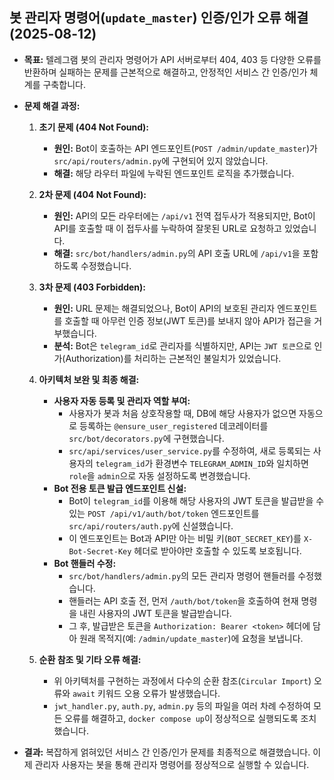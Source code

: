 ## 봇 관리자 명령어(`update_master`) 인증/인가 오류 해결 (2025-08-12)

*   **목표:** 텔레그램 봇의 관리자 명령어가 API 서버로부터 404, 403 등 다양한 오류를 반환하며 실패하는 문제를 근본적으로 해결하고, 안정적인 서비스 간 인증/인가 체계를 구축합니다.

*   **문제 해결 과정:**
    1.  **초기 문제 (404 Not Found):**
        *   **원인:** Bot이 호출하는 API 엔드포인트(`POST /admin/update_master`)가 `src/api/routers/admin.py`에 구현되어 있지 않았습니다.
        *   **해결:** 해당 라우터 파일에 누락된 엔드포인트 로직을 추가했습니다.

    2.  **2차 문제 (404 Not Found):**
        *   **원인:** API의 모든 라우터에는 `/api/v1` 전역 접두사가 적용되지만, Bot이 API를 호출할 때 이 접두사를 누락하여 잘못된 URL로 요청하고 있었습니다.
        *   **해결:** `src/bot/handlers/admin.py`의 API 호출 URL에 `/api/v1`을 포함하도록 수정했습니다.

    3.  **3차 문제 (403 Forbidden):**
        *   **원인:** URL 문제는 해결되었으나, Bot이 API의 보호된 관리자 엔드포인트를 호출할 때 아무런 인증 정보(JWT 토큰)를 보내지 않아 API가 접근을 거부했습니다.
        *   **분석:** Bot은 `telegram_id`로 관리자를 식별하지만, API는 `JWT 토큰`으로 인가(Authorization)를 처리하는 근본적인 불일치가 있었습니다.

    4.  **아키텍처 보완 및 최종 해결:**
        *   **사용자 자동 등록 및 관리자 역할 부여:**
            *   사용자가 봇과 처음 상호작용할 때, DB에 해당 사용자가 없으면 자동으로 등록하는 `@ensure_user_registered` 데코레이터를 `src/bot/decorators.py`에 구현했습니다.
            *   `src/api/services/user_service.py`를 수정하여, 새로 등록되는 사용자의 `telegram_id`가 환경변수 `TELEGRAM_ADMIN_ID`와 일치하면 `role`을 `admin`으로 자동 설정하도록 변경했습니다.
        *   **Bot 전용 토큰 발급 엔드포인트 신설:**
            *   Bot이 `telegram_id`를 이용해 해당 사용자의 JWT 토큰을 발급받을 수 있는 `POST /api/v1/auth/bot/token` 엔드포인트를 `src/api/routers/auth.py`에 신설했습니다.
            *   이 엔드포인트는 Bot과 API만 아는 비밀 키(`BOT_SECRET_KEY`)를 `X-Bot-Secret-Key` 헤더로 받아야만 호출할 수 있도록 보호됩니다.
        *   **Bot 핸들러 수정:**
            *   `src/bot/handlers/admin.py`의 모든 관리자 명령어 핸들러를 수정했습니다.
            *   핸들러는 API 호출 전, 먼저 `/auth/bot/token`을 호출하여 현재 명령을 내린 사용자의 JWT 토큰을 발급받습니다.
            *   그 후, 발급받은 토큰을 `Authorization: Bearer <token>` 헤더에 담아 원래 목적지(예: `/admin/update_master`)에 요청을 보냅니다.

    5.  **순환 참조 및 기타 오류 해결:**
        *   위 아키텍처를 구현하는 과정에서 다수의 순환 참조(`Circular Import`) 오류와 `await` 키워드 오용 오류가 발생했습니다.
        *   `jwt_handler.py`, `auth.py`, `admin.py` 등의 파일을 여러 차례 수정하여 모든 오류를 해결하고, `docker compose up`이 정상적으로 실행되도록 조치했습니다.

*   **결과:** 복잡하게 얽혀있던 서비스 간 인증/인가 문제를 최종적으로 해결했습니다. 이제 관리자 사용자는 봇을 통해 관리자 명령어를 정상적으로 실행할 수 있습니다.
